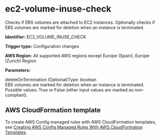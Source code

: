 # ec2\-volume\-inuse\-check<a name="ec2-volume-inuse-check"></a>

Checks if EBS volumes are attached to EC2 instances\. Optionally checks if EBS volumes are marked for deletion when an instance is terminated\.

**Identifier:** EC2\_VOLUME\_INUSE\_CHECK

**Trigger type:** Configuration changes

**AWS Region:** All supported AWS regions except Europe \(Spain\), Europe \(Zurich\) Region

**Parameters:**

deleteOnTermination \(Optional\)Type: boolean  
EBS volumes are marked for deletion when an instance is terminated\. Possible values: True or False \(other input values are marked as non\-compliant\)\.

## AWS CloudFormation template<a name="w2aac12c31c27b9d219c15"></a>

To create AWS Config managed rules with AWS CloudFormation templates, see [Creating AWS Config Managed Rules With AWS CloudFormation Templates](aws-config-managed-rules-cloudformation-templates.md)\.